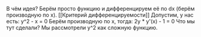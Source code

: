 В чём идея? Берём просто функцию и дифференцируем её по dx (берём производную по x).
[[Критерий дифференцируемости]]
Допустим, у нас есть:
y^2 - x = 0
Берём производную по x, тогда:
2y * y'(x) - 1 = 0
Что мы тут сделали? Мы рассмотрели y^2 как сложную функцию.
